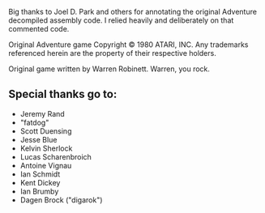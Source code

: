 Big thanks to Joel D. Park and others for annotating the original Adventure decompiled assembly code.
I relied heavily and deliberately on that commented code.

Original Adventure game Copyright © 1980 ATARI, INC.
Any trademarks referenced herein are the property of their respective holders.
 
Original game written by Warren Robinett. Warren, you rock.


## Special thanks go to:

 - Jeremy Rand
 - "fatdog"
 - Scott Duensing
 - Jesse Blue
 - Kelvin Sherlock
 - Lucas Scharenbroich
 - Antoine Vignau
 - Ian Schmidt
 - Kent Dickey
 - Ian Brumby
 - Dagen Brock ("digarok")
